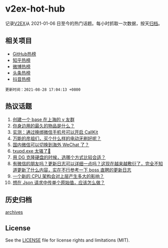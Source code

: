 # v2ex-hot-hub

 记录[V2EX](https://www.v2ex.com/)从 2021-01-06 日至今的热门话题。每小时抓取一次数据，按天[归档](archives)。
 
 ## 相关项目

- [GitHub热榜](https://github.com/snaildev/github-hot-hub)
- [知乎热榜](https://github.com/snaildev/zhihu-hot-hub)
- [微博热榜](https://github.com/snaildev/weibo-hot-hub)
- [头条热榜](https://github.com/snaildev/toutiao-hot-hub)
- [抖音热榜](https://github.com/snaildev/douyin-hot-hub)


 `更新时间：2021-08-28 17:04:13 +0800`

## 热议话题

1. [创建一个 base 在上海的 v 友群](https://www.v2ex.com/t/798409)
1. [你身边用的最久的物品是什么？](https://www.v2ex.com/t/798486)
1. [实测：通过换绑微信手机号可以开启 CallKit](https://www.v2ex.com/t/798484)
1. [万能的彦祖们，买个什么样的电动牙刷好呢？](https://www.v2ex.com/t/798459)
1. [国内微信可以切换到海外 WeChat 了？](https://www.v2ex.com/t/798441)
1. [txupd.exe 太骚了🐶](https://www.v2ex.com/t/798463)
1. [用 DG 克隆硬盘的时候，选哪个方式比较合适？](https://www.v2ex.com/t/798471)
1. [有微信的朋友吗？更新日志可以详细一点吗？这现在越来越敷衍了，完全不知道更新了什么内容，实在不行参考一下 boss 直聘的更新日志](https://www.v2ex.com/t/798485)
1. [一个新的 CPU 架构会对上层产生多大的影响？](https://www.v2ex.com/t/798418)
1. [想在 Json 请求中传单个原始值，应该怎么做？](https://www.v2ex.com/t/798414)

## 历史归档

[archives](archives)

## License

See the [LICENSE](LICENSE) file for license rights and limitations (MIT).
